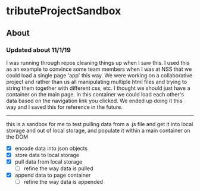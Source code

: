 # tributeProjectSandbox

## About

### Updated about 11/1/19
I was running through repos cleaning things up when I saw this.  I used this as an example to convince some team members when I was at NSS that we could load a single page 'app' this way.  We were working on a collaborative project and rather than us all manipulating multiple html files and trying to string them together with different css, etc. I thought we should just have a container on the main page.  In this container we could load each other's data based on the navigation link you clicked.  We ended up doing it this way and I saved this for reference in the future.

---

this is a sandbox for me to test pulling data from a .js file and 
get it into local storage and out of local storage, and populate it within a main container on the DOM 

- [x] encode data into json objects
- [x] store data to local storage
- [x] pull data from local storage
  - [ ] refine the way data is pulled
- [x] append data to page container
  - [ ] refine the way data is appended
